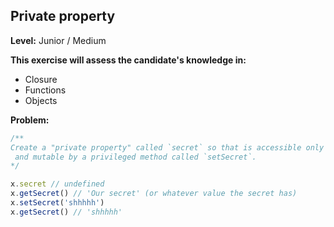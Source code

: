 ## Private property


**Level:** Junior / Medium

**This exercise will assess the candidate's knowledge in:**
- Closure
- Functions
- Objects

**Problem:**
```javascript
/**
Create a "private property" called `secret` so that is accessible only from a privileged method called `getSecret` 
 and mutable by a privileged method called `setSecret`.
*/

x.secret // undefined
x.getSecret() // 'Our secret' (or whatever value the secret has)
x.setSecret('shhhhh')
x.getSecret() // 'shhhhh'
```

